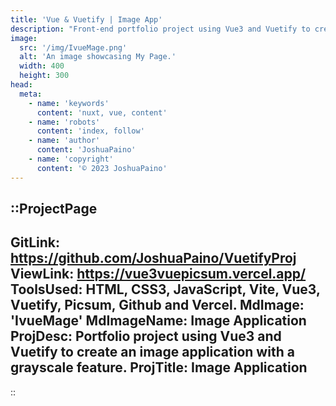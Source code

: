 ```yaml
---
title: 'Vue & Vuetify | Image App'
description: "Front-end portfolio project using Vue3 and Vuetify to create an image application with a grayscale feature."
image:
  src: '/img/IvueMage.png'
  alt: 'An image showcasing My Page.'
  width: 400
  height: 300
head:
  meta:
    - name: 'keywords'
      content: 'nuxt, vue, content'
    - name: 'robots'
      content: 'index, follow'
    - name: 'author'
      content: 'JoshuaPaino'
    - name: 'copyright'
      content: '© 2023 JoshuaPaino'
---
```


::ProjectPage
---
GitLink: https://github.com/JoshuaPaino/VuetifyProj
ViewLink: https://vue3vuepicsum.vercel.app/
ToolsUsed: HTML, CSS3, JavaScript, Vite, Vue3, Vuetify, Picsum, Github and Vercel.
MdImage: 'IvueMage'
MdImageName: Image Application
ProjDesc: Portfolio project using Vue3 and Vuetify to create an image application with a grayscale feature.
ProjTitle: Image Application
---

::

